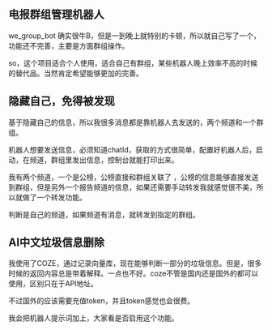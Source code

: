 ## 电报群组管理机器人

we_group_bot 确实很牛B，但是一到晚上就特别的卡顿，所以就自己写了一个，功能还不完善，主要是方面群组操作。

so，这个项目适合个人使用，适合自己有群组，某些机器人晚上效率不高的时候的替代品。当然肯定希望能够更加的完善。

## 隐藏自己，免得被发现

基于隐藏自己的信息，所以我很多消息都是靠机器人去发送的，两个频道和一个群组。

机器人想要发送信息，必须知道chatId，获取的方式很简单，配置好机器人后，启动，在频道，群组里发出信息，控制台就能打印出来。

我有两个频道，一个是公榜，公榜直接和群组关联了 ，公榜的信息能够直接发送到群组，但是另外一个报告频道的信息，如果还需要手动转发我就感觉很不美，所以就做了一个转发功能。

判断是自己的频道，如果频道有消息，就转发到指定的群组。


## AI中文垃圾信息删除

我使用了COZE，通过记录向量库，现在能够判断一部分的垃圾信息。但是，很多时候的返回内容总是带着解释。一点也不好。coze不管是国内还是国外的都可以使用，区别只在于API地址。

不过国外的应该需要充值token，并且token感觉也会很费。

我会把机器人提示词加上，大家看是否启用这个功能。
